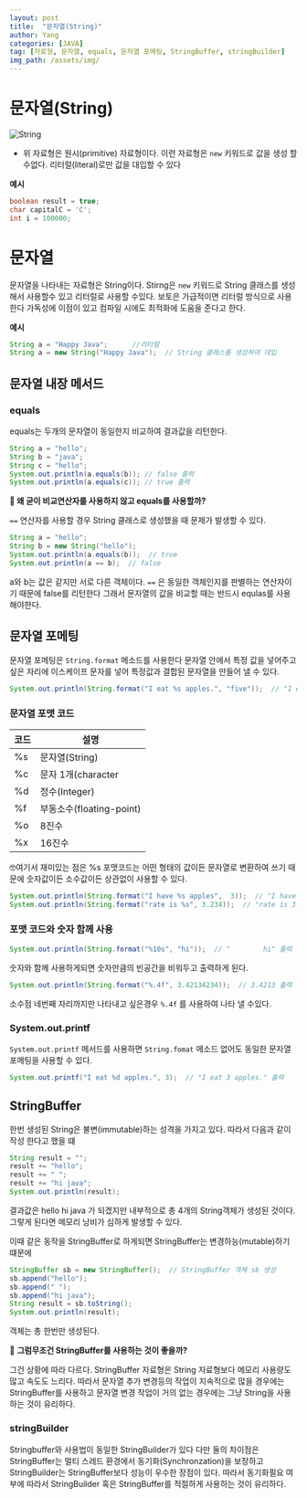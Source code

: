 ```yaml
---
layout: post
title:  "문자열(String)"
author: Yang
categories: [JAVA]
tag: [자료형, 문자열, equals, 문자열 포메팅, StringBuffer, stringBuilder]
img_path: /assets/img/
---
```



# 문자열(String)

![String](String.png)

- 위 자료형은 원시(primitive) 자료형이다. 이런 자료형은 `new` 키워드로 값을 생성 할 수없다.  리터럴(literal)로만 값을 대입할 수 있다

**예시**

```java
boolean result = true;
char capitalC = 'C';
int i = 100000;
```

# 문자열

문자열을 나타내는 자료형은 String이다. Stirng은 `new` 키워드로 String 클래스를 생성해서 사용할수 있고 리터럴로 사용할 수있다. 보토은 가급적이면 리터럴 방식으로 사용한다 가독성에 이점이 있고 컴파일 시에도 최적화에 도움을 준다고 한다. 

**예시**

```java
String a = "Happy Java";      //리터럴
String a = new String("Happy Java");  // String 클래스를 생성하여 대입
```

## 문자열 내장 메서드

### equals

equals는 두개의 문자열이 동일한지 비교하여 결과값을 리턴한다. 

```java
String a = "hello";
String b = "java";
String c = "hello";
System.out.println(a.equals(b)); // false 출력
System.out.println(a.equals(c)); // true 출력
```

**🤷 왜 굳이 비교연산자를 사용하지 않고 equals를 사용할까?** 

`==` 연산자를 사용할 경우 String 클래스로 생성했을 때 문제가 발생할 수 있다.

```java
String a = "hello";
String b = new String("hello");
System.out.println(a.equals(b));  // true
System.out.println(a == b);  // false
```

a와 b는 값은 같지만 서로 다른 객체이다. `==` 은 동일한 객체인지를 판별하는 연산자이기 때문에 false를 리턴한다  그래서 문자열의 값을 비교할 때는 반드시 equlas를 사용해야한다.

## 문자열 포메팅

문자열 포메팅은 `String.format` 메소드를 사용한다 문자열 안에서 특정 값을 넣어주고 싶은 자리에 이스케이프 문자를 넣어 특정값과 결합된 문자열을 만들어 낼 수 있다.

```java
System.out.println(String.format("I eat %s apples.", "five"));  // "I eat five apples." 출력
```

### 문자열 포맷 코드

| 코드 | 설명 |
| --- | --- |
| %s | 문자열(String) |
| %c | 문자 1개(character |
| %d | 정수(Integer) |
| %f | 부동소수(floating-point) |
| %o | 8진수 |
| %x | 16진수 |

🤓여기서 재미있는 점은 %s 포맷코드는 어떤 형태의 값이든 문자열로 변환하여 쓰기 때문에 숫자값이든 소수값이든 상관없이 사용할 수 있다.

```java
System.out.println(String.format("I have %s apples",  3));  // "I have 3 apples" 출력
System.out.println(String.format("rate is %s", 3.234));  // "rate is 3.234" 출력
```

### 포맷 코드와 숫자 함께 사용

```java
System.out.println(String.format("%10s", "hi"));  // "        hi" 출력
```

숫자와 함께 사용하게되면 숫자만큼의 빈공간을 비워두고 출력하게 된다. 

```java
System.out.println(String.format("%.4f", 3.42134234));  // 3.4213 출력
```

소수점 네번째 자리까지만 나타내고 싶은경우 `%.4f` 를 사용하여 나타 낼 수있다. 

### System.out.printf

`System.out.printf` 메서드를 사용하면 `String.fomat` 메소드 없어도 동일한 문자열 포메팅을 사용할 수 있다.

```java
System.out.printf("I eat %d apples.", 3);  // "I eat 3 apples." 출력
```

## StringBuffer

한번 생성된 String은 불변(immutable)하는 성격을 가지고 있다. 따라서 다음과 같이 작성 한다고 했을 떄

```java
String result = "";
result += "hello";
result += " ";
result += "hi java";
System.out.println(result);
```

결과값은 hello hi java 가 되겠지만 내부적으로 총 4개의 String객체가 생성된 것이다. 그렇게 된다면 메모리 낭비가 심하게 발생할 수 있다. 

이때 같은 동작을 StringBuffer로 하게되면 StringBuffer는 변경하능(mutable)하기 떄문에 

```java
StringBuffer sb = new StringBuffer();  // StringBuffer 객체 sb 생성
sb.append("hello");
sb.append(" ");
sb.append("hi java");
String result = sb.toString();
System.out.println(result);
```

객체는 총 한번만 생성된다.

🙋 **그럼무조건 StringBuffer를 사용하는 것이 좋을까?**

그건 상황에 따라 다르다. StringBuffer 자료형은 String 자료형보다 메모리 사용량도 많고 속도도 느리다. 따라서 문자열 추가 변경등의 작업이 지속적으로 많을 경우에는 StringBuffer를 사용하고 문자열 변경 작업이 거의 없는 경우에는 그냥 String을 사용하는 것이 유리하다.

### stringBuilder

Stringbuffer와 사용법이 동일한 StringBuilder가 있다 다만 둘의 차이점은 StringBuffer는 멀티 스레드 환경에서 동기화(Synchronzation)을 보장하고 StringBuilder는 StringBuffer보다 성능이 우수한 장점이 있다. 따라서 동기화필요 여부에 따라서 StringBuilder 혹은 StringBuffer를 적절하게 사용하는 것이 유리하다.